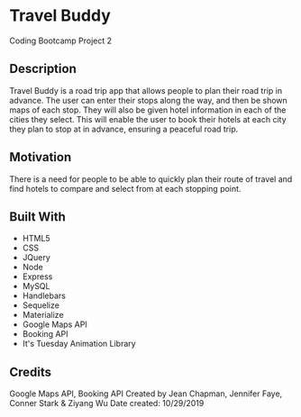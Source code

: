# Travel Buddy
Coding Bootcamp Project 2
## Description
Travel Buddy is a road trip app that allows people to plan their road trip in advance. The user can enter their stops along the way, and then be shown maps of each stop. They will also be given hotel information in each of the cities they select. This will enable the user to book their hotels at each city they plan to stop at in advance, ensuring a peaceful road trip.
## Motivation
There is a need for people to be able to quickly plan their route of travel and find hotels to compare and select from at each stopping point. 
## Built With
* HTML5
* CSS
* JQuery
* Node
* Express
* MySQL
* Handlebars
* Sequelize
* Materialize
* Google Maps API
* Booking API
* It's Tuesday Animation Library
## Credits
Google Maps API, Booking API
Created by Jean Chapman, Jennifer Faye, Conner Stark & Ziyang Wu 
Date created: 10/29/2019
